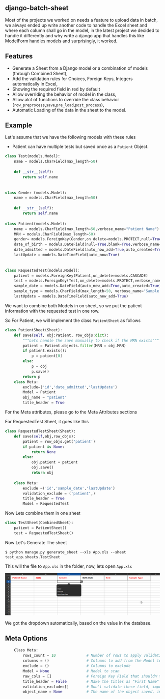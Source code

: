 ## django-batch-sheet

Most of the projects we worked on needs a feature to upload data in batch, we always ended up write another code to handle 
the Excel sheet and where each column shall go in the model, in the latest project we decided to handle it differently
and why write a django app that handles this like ModelForm handles models and surprisingly, it worked.

## Features
* Generate a Sheet from a Django model or a combination of models (through Combined Sheet),
* Add the validation rules for Choices, Foreign Keys, Integers automatically in Excel,
* Showing the required field in red by default
* Allow  overriding the behavior of  model in the class,
* Allow alot of functions to override the class behavior (`row_preprocess`,`save`,`pre_load`,`post_process`),
* Automatic Loading of the data in the sheet to the model.

## Example

Let's assume that we have the following models with these rules

* Patient can have multiple tests but saved once as a `Patient` Object.

```python
class Test(models.Model):
    name = models.CharField(max_length=50)

    def __str__(self):
        return self.name


class Gender (models.Model):
    name = models.CharField(max_length=50)

    def __str__(self):
        return self.name

class Patient(models.Model):
    name = models.CharField(max_length=50,verbose_name="Patient Name")
    MRN = models.CharField(max_length=50)
    gender= models.ForeignKey(Gender,on_delete=models.PROTECT,null=True, verbose_name="Gender")
    date_of_birth = models.DateField(null=True,blank=True,verbose_name="Birth Date")
    date_admitted = models.DateField(auto_now_add=True,auto_created=True)
    lastUpdate = models.DateTimeField(auto_now=True)


class RequestedTest(models.Model):
    patient = models.ForeignKey(Patient,on_delete=models.CASCADE)
    test = models.ForeignKey(Test,on_delete=models.PROTECT,verbose_name="Test")
    sample_date = models.DateField(auto_now_add=True,auto_created=True)
    sample_type = models.CharField(max_length=50, verbose_name="Sample Type",choices=(('Blood','Blood'),('DNA','DNA')))
    lastUpdate = models.DateTimeField(auto_now_add=True)
```

We want to combine both Models in on sheet, so we put the patient information with the requested test in one row.

So For Patient, we will implement the class `PatientSheet` as follows

```python
class PatientSheet(Sheet):
    def save(self, obj:Patient, row_objs:dict):
        """Lets handle the save manually to check if the MRN exists"""
        patient = Patient.objects.filter(MRN = obj.MRN)
        if patient.exists():
            p = patient[0]
        else:
            p = obj
            p.save()
        return p
    class Meta:
        exclude=('id','date_admitted','lastUpdate')
        Model = Patient
        obj_name = "patient"
        title_header = True
```
For the Meta attributes, please go to the Meta Attributes sections

For RequestedTest Sheet, it goes like this 

```python
class RequestedTestSheet(Sheet):
    def save(self,obj,row_objs):
        patient = row_objs.get('patient')
        if patient is None:
            return None
        else:
            obj.patient = patient
            obj.save()
            return obj

    class Meta:
        exclude =('id','sample_date','lastUpdate')
        validation_exclude = ('patient',)
        title_header = True
        Model = RequestedTest
```

Now Lets combine them in one sheet

```python
class TestSheet(CombinedSheet):
    patient = PatientSheet()
    test = RequestedTestSheet()
```

Now Let's Generate The sheet

```
$ python manage.py generate_sheet --xls App.xls --sheet test_app.sheets.TestSheet
```
This will the file to `App.xls` in the folder, now, lets open `App.xls`

![docs/imgs/xls.png](docs/imgs/xls.png)

We got the dropdown automatically, based on the value in the database.

## Meta Options
```python
    Class Meta:
        rows_count = 10              # Number of rows to apply validations on
        columns = ()                 # Columns to add from the Model to the sheet
        exclude = ()                 # Columns to exclude
        Model = None                 # Model to scan
        raw_cols = []                # Foreign Key Field that shouldn't be set as dropdown
        title_header = False         # Make the titles as "First Name"
        validation_exclude=[]        # Don't validate these field, important in case of objects relationship  
        object_name = None           # The name of the object saved, important in case of Combined Sheet.
            

```
